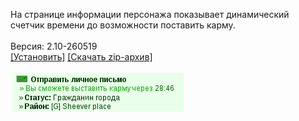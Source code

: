 На странице информации персонажа показывает динамический счетчик времени до возможности поставить карму.
<br>
<br>
Версия: 2.10-260519
<br>
[[Установить]](https://raw.githubusercontent.com/MyRequiem/comfortablePlayingInGW/master/separatedScripts/TimeKarma/timeKarma.user.js) [[Скачать zip-архив]](https://raw.githubusercontent.com/MyRequiem/comfortablePlayingInGW/master/separatedScripts/TimeKarma/timeKarma.user.js.zip)
<br>
<br>
![TimeKarma](https://raw.githubusercontent.com/MyRequiem/comfortablePlayingInGW/master/imgs/TimeKarma/screen.png)
<br>

